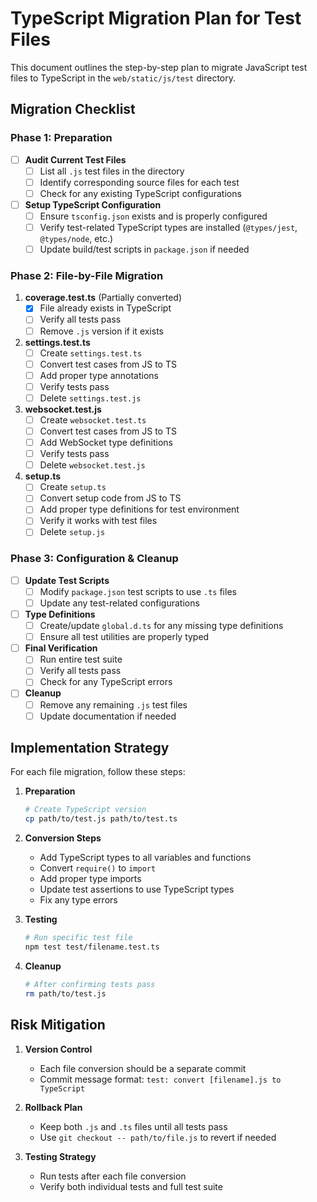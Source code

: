 # TypeScript Migration Plan for Test Files

This document outlines the step-by-step plan to migrate JavaScript test files to TypeScript in the `web/static/js/test` directory.

## Migration Checklist

### Phase 1: Preparation
- [ ] **Audit Current Test Files**
  - [ ] List all `.js` test files in the directory
  - [ ] Identify corresponding source files for each test
  - [ ] Check for any existing TypeScript configurations

- [ ] **Setup TypeScript Configuration**
  - [ ] Ensure `tsconfig.json` exists and is properly configured
  - [ ] Verify test-related TypeScript types are installed (`@types/jest`, `@types/node`, etc.)
  - [ ] Update build/test scripts in `package.json` if needed

### Phase 2: File-by-File Migration

1. **coverage.test.ts** (Partially converted)
   - [x] File already exists in TypeScript
   - [ ] Verify all tests pass
   - [ ] Remove `.js` version if it exists

2. **settings.test.ts**
   - [ ] Create `settings.test.ts`
   - [ ] Convert test cases from JS to TS
   - [ ] Add proper type annotations
   - [ ] Verify tests pass
   - [ ] Delete `settings.test.js`

3. **websocket.test.js**
   - [ ] Create `websocket.test.ts`
   - [ ] Convert test cases from JS to TS
   - [ ] Add WebSocket type definitions
   - [ ] Verify tests pass
   - [ ] Delete `websocket.test.js`

4. **setup.ts**
   - [ ] Create `setup.ts`
   - [ ] Convert setup code from JS to TS
   - [ ] Add proper type definitions for test environment
   - [ ] Verify it works with test files
   - [ ] Delete `setup.js`

### Phase 3: Configuration & Cleanup
- [ ] **Update Test Scripts**
  - [ ] Modify `package.json` test scripts to use `.ts` files
  - [ ] Update any test-related configurations

- [ ] **Type Definitions**
  - [ ] Create/update `global.d.ts` for any missing type definitions
  - [ ] Ensure all test utilities are properly typed

- [ ] **Final Verification**
  - [ ] Run entire test suite
  - [ ] Verify all tests pass
  - [ ] Check for any TypeScript errors

- [ ] **Cleanup**
  - [ ] Remove any remaining `.js` test files
  - [ ] Update documentation if needed

## Implementation Strategy

For each file migration, follow these steps:

1. **Preparation**
   ```bash
   # Create TypeScript version
   cp path/to/test.js path/to/test.ts
   ```

2. **Conversion Steps**
   - Add TypeScript types to all variables and functions
   - Convert `require()` to `import`
   - Add proper type imports
   - Update test assertions to use TypeScript types
   - Fix any type errors

3. **Testing**
   ```bash
   # Run specific test file
   npm test test/filename.test.ts
   ```

4. **Cleanup**
   ```bash
   # After confirming tests pass
   rm path/to/test.js
   ```

## Risk Mitigation

1. **Version Control**
   - Each file conversion should be a separate commit
   - Commit message format: `test: convert [filename].js to TypeScript`

2. **Rollback Plan**
   - Keep both `.js` and `.ts` files until all tests pass
   - Use `git checkout -- path/to/file.js` to revert if needed

3. **Testing Strategy**
   - Run tests after each file conversion
   - Verify both individual tests and full test suite
